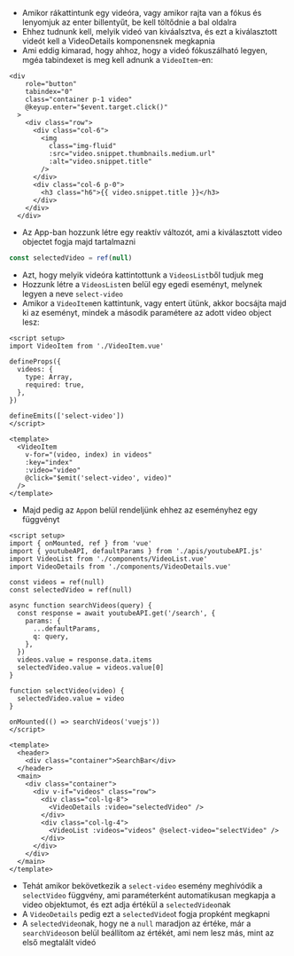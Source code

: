 - Amikor rákattintunk egy videóra, vagy amikor rajta van a fókus és lenyomjuk az enter billentyűt, be kell töltődnie a bal oldalra
- Ehhez tudnunk kell, melyik videó van kiváalsztva, és ezt a kiválasztott videót kell a VideoDetails komponensnek megkapnia
- Ami eddig kimarad, hogy ahhoz, hogy a videó fókuszálható legyen, mgéa tabindexet is meg kell adnunk a `VideoItem`-en:

```vue
<div
    role="button"
    tabindex="0"
    class="container p-1 video"
    @keyup.enter="$event.target.click()"
  >
    <div class="row">
      <div class="col-6">
        <img
          class="img-fluid"
          :src="video.snippet.thumbnails.medium.url"
          :alt="video.snippet.title"
        />
      </div>
      <div class="col-6 p-0">
        <h3 class="h6">{{ video.snippet.title }}</h3>
      </div>
    </div>
  </div>
```

- Az App-ban hozzunk létre egy reaktív változót, ami a kiválasztott video objectet fogja majd tartalmazni

```js
const selectedVideo = ref(null)
```

- Azt, hogy melyik videóra kattintottunk a `VideosList`ből tudjuk meg
- Hozzunk létre a `VideosList`en belül egy egedi eseményt, melynek legyen a neve `select-video`
- Amikor a `VideoItem`en kattintunk, vagy entert ütünk, akkor bocsájta majd ki az eseményt, mindek a második paramétere az adott video object lesz:

```vue
<script setup>
import VideoItem from './VideoItem.vue'

defineProps({
  videos: {
    type: Array,
    required: true,
  },
})

defineEmits(['select-video'])
</script>

<template>
  <VideoItem
    v-for="(video, index) in videos"
    :key="index"
    :video="video"
    @click="$emit('select-video', video)"
  />
</template>
```

- Majd pedig az `App`on belül rendeljünk ehhez az eseményhez egy függvényt

```vue
<script setup>
import { onMounted, ref } from 'vue'
import { youtubeAPI, defaultParams } from './apis/youtubeAPI.js'
import VideoList from './components/VideoList.vue'
import VideoDetails from './components/VideoDetails.vue'

const videos = ref(null)
const selectedVideo = ref(null)

async function searchVideos(query) {
  const response = await youtubeAPI.get('/search', {
    params: {
      ...defaultParams,
      q: query,
    },
  })
  videos.value = response.data.items
  selectedVideo.value = videos.value[0]
}

function selectVideo(video) {
  selectedVideo.value = video
}

onMounted(() => searchVideos('vuejs'))
</script>

<template>
  <header>
    <div class="container">SearchBar</div>
  </header>
  <main>
    <div class="container">
      <div v-if="videos" class="row">
        <div class="col-lg-8">
          <VideoDetails :video="selectedVideo" />
        </div>
        <div class="col-lg-4">
          <VideoList :videos="videos" @select-video="selectVideo" />
        </div>
      </div>
    </div>
  </main>
</template>
```

- Tehát amikor bekövetkezik a `select-video` esemény meghívódik a `selectVideo` függvény, ami paraméterként automatikusan megkapja a video objektumot, és ezt adja értékül a `selectedVideo`nak
- A `VideoDetails` pedig ezt a `selectedVideo`t fogja propként megkapni
- A `selectedVideo`nak, hogy ne a `null` maradjon az értéke, már a `searchVideos`on belül beállítom az értékét, ami nem lesz más, mint az első megtalált videó
